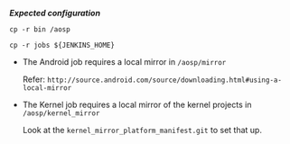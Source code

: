 ___Expected configuration___

`cp -r bin /aosp`

`cp -r jobs ${JENKINS_HOME}`

  - The Android job requires a local mirror in `/aosp/mirror`
   
    Refer: `http://source.android.com/source/downloading.html#using-a-local-mirror`

  - The Kernel job requires a local mirror of the kernel projects in `/aosp/kernel_mirror`
  
    Look at the `kernel_mirror_platform_manifest.git` to set that up.

